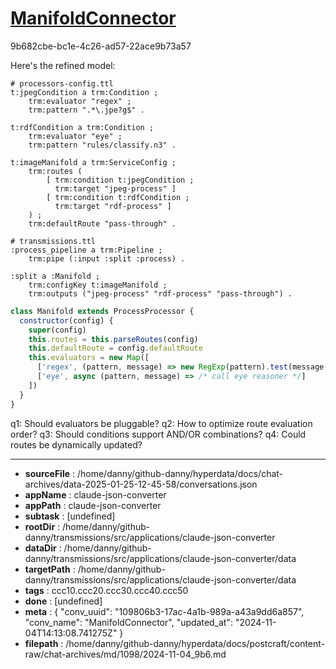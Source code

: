 # [ManifoldConnector](https://claude.ai/chat/109806b3-17ac-4a1b-989a-a43a9dd6a857)

9b682cbe-bc1e-4c26-ad57-22ace9b73a57

 Here's the refined model:

```turtle
# processors-config.ttl
t:jpegCondition a trm:Condition ;
    trm:evaluator "regex" ;
    trm:pattern ".*\.jpe?g$" .

t:rdfCondition a trm:Condition ;
    trm:evaluator "eye" ;
    trm:pattern "rules/classify.n3" .

t:imageManifold a trm:ServiceConfig ;
    trm:routes (
        [ trm:condition t:jpegCondition ;
          trm:target "jpeg-process" ]
        [ trm:condition t:rdfCondition ; 
          trm:target "rdf-process" ]
    ) ;
    trm:defaultRoute "pass-through" .
```

```turtle
# transmissions.ttl
:process_pipeline a trm:Pipeline ;
    trm:pipe (:input :split :process) .

:split a :Manifold ;
    trm:configKey t:imageManifold ;
    trm:outputs ("jpeg-process" "rdf-process" "pass-through") .
```

```javascript
class Manifold extends ProcessProcessor {
  constructor(config) {
    super(config)
    this.routes = this.parseRoutes(config)
    this.defaultRoute = config.defaultRoute
    this.evaluators = new Map([
      ['regex', (pattern, message) => new RegExp(pattern).test(message.path)],
      ['eye', async (pattern, message) => /* call eye reasoner */]
    ])
  }
}
```

q1: Should evaluators be pluggable?
q2: How to optimize route evaluation order?
q3: Should conditions support AND/OR combinations?
q4: Could routes be dynamically updated?

---

* **sourceFile** : /home/danny/github-danny/hyperdata/docs/chat-archives/data-2025-01-25-12-45-58/conversations.json
* **appName** : claude-json-converter
* **appPath** : claude-json-converter
* **subtask** : [undefined]
* **rootDir** : /home/danny/github-danny/transmissions/src/applications/claude-json-converter
* **dataDir** : /home/danny/github-danny/transmissions/src/applications/claude-json-converter/data
* **targetPath** : /home/danny/github-danny/transmissions/src/applications/claude-json-converter/data
* **tags** : ccc10.ccc20.ccc30.ccc40.ccc50
* **done** : [undefined]
* **meta** : {
  "conv_uuid": "109806b3-17ac-4a1b-989a-a43a9dd6a857",
  "conv_name": "ManifoldConnector",
  "updated_at": "2024-11-04T14:13:08.741275Z"
}
* **filepath** : /home/danny/github-danny/hyperdata/docs/postcraft/content-raw/chat-archives/md/1098/2024-11-04_9b6.md